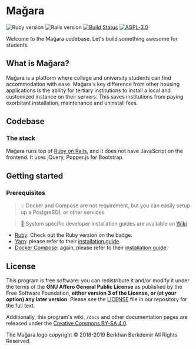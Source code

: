 # Mağara

![Ruby version](https://img.shields.io/badge/Ruby-v2.5.1-green.svg)
![Rails version](https://img.shields.io/badge/Rails-v5.2.3-green.svg)
[![Build Status](https://travis-ci.org/magara/magara.svg?branch=master)](https://travis-ci.org/magara/magara)
[![AGPL-3.0](https://img.shields.io/badge/license-AGPL--3.0-blue.svg)](LICENSE)

Welcome to the Mağara codebase. Let's build something awesome for students.

## What is Mağara?

Mağara is a platform where college and university students can find
accommodation with ease. Mağara's key difference from other housing applications
is the ability for tertiary institutions to install a local and customized
instance on their servers. This saves institutions from paying exorbitant
installation, maintenance and uninstall fees.

## Codebase

### The stack

Mağara runs top of [Ruby on Rails](https://rubyonrails.org), and it does not
have JavaScript on the frontend. It uses jQuery, Popper.js for Bootstrap.

## Getting started

### Prerequisites

> :bulb: Docker and Compose are not requirement, but you can easily setup up a
> PostgreSQL or other services

> :book: System specific developer installation guides are available on
> [Wiki](https://github.com/magara/magara/wiki)

* [Ruby](https://www.ruby-lang.org/en/): Check out the Ruby version on the badge.
* [Yarn](https://yarnpkg.com/en/): please refer to their
[installation guide](https://yarnpkg.com/en/docs/install).
* [Docker Compose](https://docs.docker.com/compose): again, please refer to
their [installation guide](https://docs.docker.com/compose/install).

## License

This program is free software: you can redistribute it and/or modify it under
the terms of the **GNU Affero General Public License** as published by the Free
Software Foundation, **either version 3 of the License, or (at your option) any
later version**. Please see the [LICENSE](LICENSE) file in our repository for
the full text.

Additionally, this program's wiki, `/docs` and other documentation pages are
released under the [Creative Commons BY-SA 4.0](https://creativecommons.org/licenses/by-sa/4.0/legalcode.txt).

The Mağara logo copyright &copy; 2018-2019 Berkhan Berkdemir All Rights
Reserved.
